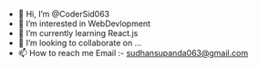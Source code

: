 - 👋 Hi, I’m @CoderSid063
- 👀 I’m interested in WebDevlopment
- 🌱 I’m currently learning React.js
- 💞️ I’m looking to collaborate on ...
- 📫 How to reach me Email :- sudhansupanda063@gmail.com

<!---
CoderSid063/CoderSid063 is a ✨ special ✨ repository because its `README.md` (this file) appears on your GitHub profile.
You can click the Preview link to take a look at your changes.
--->

